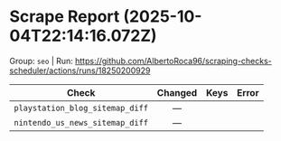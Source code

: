 # Scrape Report (2025-10-04T22:14:16.072Z)

Group: `seo`  |  Run: https://github.com/AlbertoRoca96/scraping-checks-scheduler/actions/runs/18250200929

| Check | Changed | Keys | Error |
|---|:---:|:--|:--|
| `playstation_blog_sitemap_diff` | — |  |  |
| `nintendo_us_news_sitemap_diff` | — |  |  |
